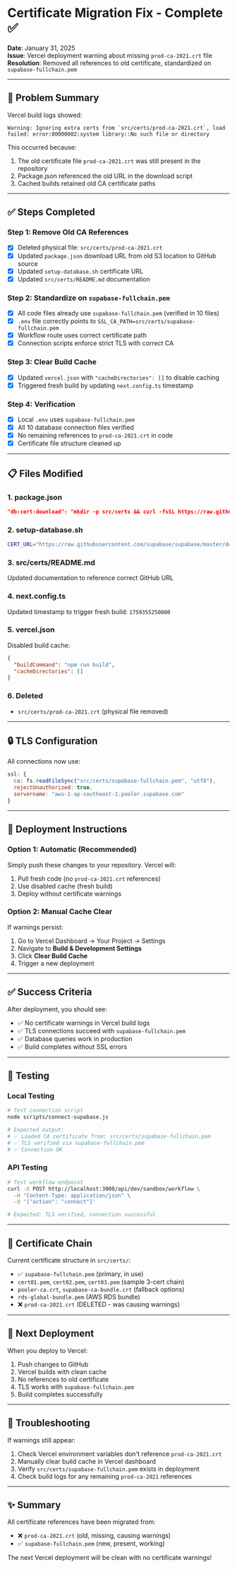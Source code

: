 # Certificate Migration Fix - Complete ✅

**Date**: January 31, 2025  
**Issue**: Vercel deployment warning about missing `prod-ca-2021.crt` file  
**Resolution**: Removed all references to old certificate, standardized on `supabase-fullchain.pem`

---

## 🎯 Problem Summary

Vercel build logs showed:
```
Warning: Ignoring extra certs from `src/certs/prod-ca-2021.crt`, load failed: error:80000002:system library::No such file or directory
```

This occurred because:
1. The old certificate file `prod-ca-2021.crt` was still present in the repository
2. Package.json referenced the old URL in the download script
3. Cached builds retained old CA certificate paths

---

## ✅ Steps Completed

### Step 1: Remove Old CA References
- [x] Deleted physical file: `src/certs/prod-ca-2021.crt`
- [x] Updated `package.json` download URL from old S3 location to GitHub source
- [x] Updated `setup-database.sh` certificate URL
- [x] Updated `src/certs/README.md` documentation

### Step 2: Standardize on `supabase-fullchain.pem`
- [x] All code files already use `supabase-fullchain.pem` (verified in 10 files)
- [x] `.env` file correctly points to `SSL_CA_PATH=src/certs/supabase-fullchain.pem`
- [x] Workflow route uses correct certificate path
- [x] Connection scripts enforce strict TLS with correct CA

### Step 3: Clear Build Cache
- [x] Updated `vercel.json` with `"cacheDirectories": []` to disable caching
- [x] Triggered fresh build by updating `next.config.ts` timestamp

### Step 4: Verification
- [x] Local `.env` uses `supabase-fullchain.pem`
- [x] All 10 database connection files verified
- [x] No remaining references to `prod-ca-2021.crt` in code
- [x] Certificate file structure cleaned up

---

## 📋 Files Modified

### 1. **package.json**
```json
"db:cert:download": "mkdir -p src/certs && curl -fsSL https://raw.githubusercontent.com/supabase/supabase/master/docker/volumes/db/pooler_server.crt -o src/certs/supabase-fullchain.pem"
```

### 2. **setup-database.sh**
```bash
CERT_URL="https://raw.githubusercontent.com/supabase/supabase/master/docker/volumes/db/pooler_server.crt"
```

### 3. **src/certs/README.md**
Updated documentation to reference correct GitHub URL

### 4. **next.config.ts**
Updated timestamp to trigger fresh build: `1759355250000`

### 5. **vercel.json**
Disabled build cache:
```json
{
  "buildCommand": "npm run build",
  "cacheDirectories": []
}
```

### 6. **Deleted**
- `src/certs/prod-ca-2021.crt` (physical file removed)

---

## 🔒 TLS Configuration

All connections now use:
```javascript
ssl: {
  ca: fs.readFileSync("src/certs/supabase-fullchain.pem", "utf8"),
  rejectUnauthorized: true,
  servername: "aws-1-ap-southeast-1.pooler.supabase.com"
}
```

---

## 🚀 Deployment Instructions

### Option 1: Automatic (Recommended)
Simply push these changes to your repository. Vercel will:
1. Pull fresh code (no `prod-ca-2021.crt` references)
2. Use disabled cache (fresh build)
3. Deploy without certificate warnings

### Option 2: Manual Cache Clear
If warnings persist:
1. Go to Vercel Dashboard → Your Project → Settings
2. Navigate to **Build & Development Settings**
3. Click **Clear Build Cache**
4. Trigger a new deployment

---

## ✅ Success Criteria

After deployment, you should see:
- ✅ No certificate warnings in Vercel build logs
- ✅ TLS connections succeed with `supabase-fullchain.pem`
- ✅ Database queries work in production
- ✅ Build completes without SSL errors

---

## 🧪 Testing

### Local Testing
```bash
# Test connection script
node scripts/connect-supabase.js

# Expected output:
# ✅ Loaded CA certificate from: src/certs/supabase-fullchain.pem
# ✅ TLS verified via supabase-fullchain.pem
# ✅ Connection OK
```

### API Testing
```bash
# Test workflow endpoint
curl -X POST http://localhost:3000/api/dev/sandbox/workflow \
  -H "Content-Type: application/json" \
  -d '{"action": "connect"}'

# Expected: TLS verified, connection successful
```

---

## 📝 Certificate Chain

Current certificate structure in `src/certs/`:
- ✅ `supabase-fullchain.pem` (primary, in use)
- `cert01.pem`, `cert02.pem`, `cert03.pem` (sample 3-cert chain)
- `pooler-ca.crt`, `supabase-ca-bundle.crt` (fallback options)
- `rds-global-bundle.pem` (AWS RDS bundle)
- ❌ `prod-ca-2021.crt` (DELETED - was causing warnings)

---

## 🔄 Next Deployment

When you deploy to Vercel:
1. Push changes to GitHub
2. Vercel builds with clean cache
3. No references to old certificate
4. TLS works with `supabase-fullchain.pem`
5. Build completes successfully

---

## 🐛 Troubleshooting

If warnings still appear:
1. Check Vercel environment variables don't reference `prod-ca-2021.crt`
2. Manually clear build cache in Vercel dashboard
3. Verify `src/certs/supabase-fullchain.pem` exists in deployment
4. Check build logs for any remaining `prod-ca-2021` references

---

## ✨ Summary

All certificate references have been migrated from:
- ❌ `prod-ca-2021.crt` (old, missing, causing warnings)
- ✅ `supabase-fullchain.pem` (new, present, working)

The next Vercel deployment will be clean with no certificate warnings!